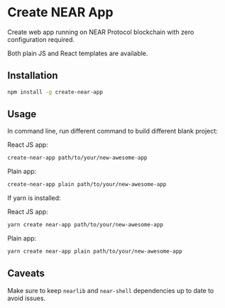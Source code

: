 # Create NEAR App

Create web app running on NEAR Protocol blockchain with zero configuration required.

Both plain JS and React templates are available.

## Installation

```bash
npm install -g create-near-app
```

## Usage

In command line, run different command to build different blank project:

React JS app:
```bash
create-near-app path/to/your/new-awesome-app
```
Plain app:
```bash
create-near-app plain path/to/your/new-awesome-app
```

If yarn is installed:

React JS app:
```bash
yarn create near-app path/to/your/new-awesome-app
```
Plain app:
```bash
yarn create near-app plain path/to/your/new-awesome-app
```

## Caveats

Make sure to keep `nearlib` and `near-shell` dependencies up to date to avoid issues.

